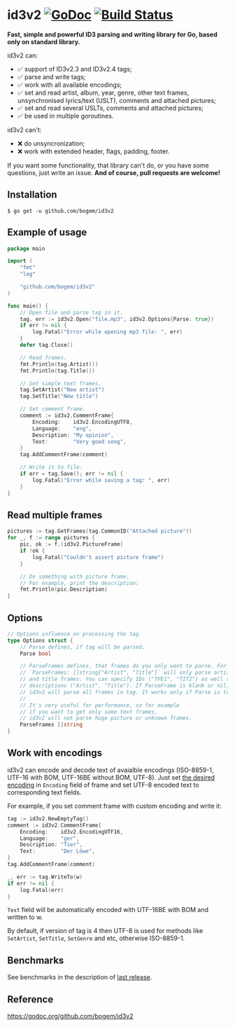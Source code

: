 # id3v2 [![GoDoc](https://godoc.org/github.com/bogem/id3v2?status.svg)](https://godoc.org/github.com/bogem/id3v2) [![Build Status](https://travis-ci.org/bogem/id3v2.svg?branch=master)](https://travis-ci.org/bogem/id3v2)

**Fast, simple and powerful ID3 parsing and writing library for Go, based only on standard library.**

id3v2 can:
* ✅ support of ID3v2.3 and ID3v2.4 tags;
* ✅ parse and write tags;
* ✅ work with all available encodings;
* ✅ set and read artist, album, year, genre, other text frames, unsynchronised lyrics/text (USLT),
comments and attached pictures;
* ✅ set and read several USLTs, comments and attached pictures;
* ✅ be used in multiple goroutines.

id3v2 can't:
* ❌ do unsyncronization;
* ❌ work with extended header, flags, padding, footer.

If you want some functionality, that library can't do,
or you have some questions, just write an issue. **And of course, pull requests are welcome!**

## Installation
  	$ go get -u github.com/bogem/id3v2

## Example of usage
```go
package main

import (
	"fmt"
	"log"

	"github.com/bogem/id3v2"
)

func main() {
	// Open file and parse tag in it.
	tag, err := id3v2.Open("file.mp3", id3v2.Options{Parse: true})
	if err != nil {
 		log.Fatal("Error while opening mp3 file: ", err)
 	}
	defer tag.Close()

	// Read frames.
	fmt.Println(tag.Artist())
	fmt.Println(tag.Title())

	// Set simple text frames.
	tag.SetArtist("New artist")
	tag.SetTitle("New title")

	// Set comment frame.
	comment := id3v2.CommentFrame{
		Encoding:    id3v2.EncodingUTF8,
		Language:    "eng",
		Description: "My opinion",
		Text:        "Very good song",
	}
	tag.AddCommentFrame(comment)

	// Write it to file.
	if err = tag.Save(); err != nil {
		log.Fatal("Error while saving a tag: ", err)
	}
}
```

## Read multiple frames
```go
pictures := tag.GetFrames(tag.CommonID("Attached picture"))
for _, f := range pictures {
	pic, ok := f.(id3v2.PictureFrame)
	if !ok {
		log.Fatal("Couldn't assert picture frame")
	}

	// Do something with picture frame.
	// For example, print the description:
	fmt.Println(pic.Description)
}
```

## Options
```go
// Options influence on processing the tag.
type Options struct {
	// Parse defines, if tag will be parsed.
	Parse bool

	// ParseFrames defines, that frames do you only want to parse. For example,
	// `ParseFrames: []string{"Artist", "Title"}` will only parse artist
	// and title frames. You can specify IDs ("TPE1", "TIT2") as well as
	// descriptions ("Artist", "Title"). If ParseFrame is blank or nil,
	// id3v2 will parse all frames in tag. It works only if Parse is true.
	//
	// It's very useful for performance, so for example
	// if you want to get only some text frames,
	// id3v2 will not parse huge picture or unknown frames.
	ParseFrames []string
}
```

## Work with encodings
id3v2 can encode and decode text of avaialble encodings (ISO-8859-1,
UTF-16 with BOM, UTF-16BE without BOM, UTF-8). Just set [the desired encoding](https://github.com/bogem/id3v2/blob/master/encoding.go#L27) in `Encoding` field of frame and set UTF-8 encoded text to corresponding text fields.

For example, if you set comment frame with custom encoding and write it:
```go
tag := id3v2.NewEmptyTag()
comment := id3v2.CommentFrame{
	Encoding:    id3v2.EncodingUTF16,
	Language:    "ger",
	Description: "Tier",
	Text:        "Der Löwe",
}
tag.AddCommentFrame(comment)

_, err := tag.WriteTo(w)
if err != nil {
	log.Fatal(err)
}
```
`Text` field will be automatically encoded with UTF-16BE with BOM and written to w.

By default, if version of tag is 4 then UTF-8 is used for methods like
`SetArtist`, `SetTitle`, `SetGenre` and etc, otherwise ISO-8859-1.

## Benchmarks

See benchmarks in the description of [last release](https://github.com/bogem/id3v2/releases).

## Reference

https://godoc.org/github.com/bogem/id3v2
